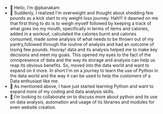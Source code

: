 - 👋 Hello, I’m @pkanakam
- 👀 Suddenly, I realized I'm overweight and thought about shedding few pounds as a kick start to my weight loss journey. Hah!!! it dawned on me that first thing to do is to weigh myself followed by keeping a track of what goes ino my mouth, specifically in terms of items and calories, added in a workout, calculated the calories burnt and calories consumed, made some analysis of what needs to be thrown out of my pantry,followed through the routine of analysis and had an outcome of losing few pounds. Hooray! data and its analysis helped me to make key decisions and meet my goals. This opened my eyes to the fact of the omnipresence of data and the way its storage and analysis can help us reap its obvious benefits. So, moved into the data world and want to expand on it more. In short I'm on a journey to learn the use of Python in the data world and the way it can be used to help the customers of a Data enthusiast like me.
- 🌱 As mentioned above, I have just started learning Python and want to expand more of my coding and data analysis skills.
- 💞️ I’m looking to collaborate on to discuss more about python and its use on data analysis, automation and usage of its libraries and modules for even website creation. 


<!---
pkanakam/pkanakam is a ✨ special ✨ repository because its `README.md` (this file) appears on your GitHub profile.
You can click the Preview link to take a look at your changes.
--->
